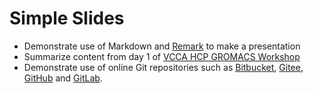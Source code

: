 # Simple Slides

- Demonstrate use of Markdown and [Remark](https://github.com/gnab/remark) to make a presentation
- Summarize content from day 1 of [VCCA HCP GROMACS Workshop](https://bkmgit.github.io/2021-08-16-VCCAMRU-Online/)
- Demonstrate use of online Git repositories such as [Bitbucket](https://bitbucket.org/), [Gitee](https://gitee.com/), [GitHub](https://github.com) and [GitLab](https://gitlab.com). 



